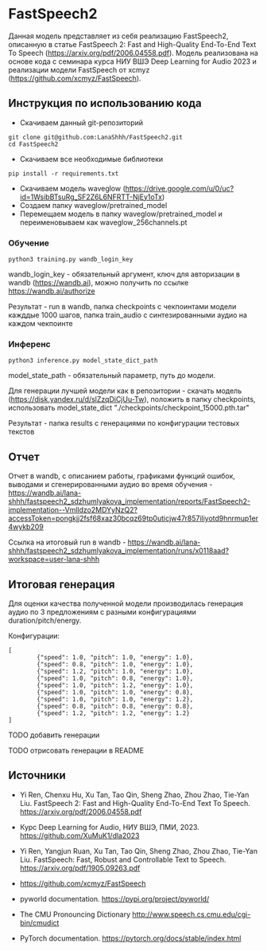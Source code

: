 # FastSpeech2

Данная модель представляет из себя реализацию FastSpeech2, описанную в статье FastSpeech 2: Fast and High-Quality End-To-End Text To Speech (https://arxiv.org/pdf/2006.04558.pdf). 
Модель реализована на основе кода с семинара курса НИУ ВШЭ Deep Learning for Audio 2023 и реализации модели FastSpeech от xcmyz (https://github.com/xcmyz/FastSpeech).


## Инструкция по использованию кода

- Скачиваем данный git-репозиторий

~~~
git clone git@github.com:LanaShhh/FastSpeech2.git
cd FastSpeech2
~~~

- Скачиваем все необходимые библиотеки

~~~
pip install -r requirements.txt
~~~

- Скачиваем модель waveglow (https://drive.google.com/u/0/uc?id=1WsibBTsuRg_SF2Z6L6NFRTT-NjEy1oTx)
- Создаем папку waveglow/pretrained_model
- Перемещаем модель в папку waveglow/pretrained_model и переименовываем как waveglow_256channels.pt

### Обучение 

~~~
python3 training.py wandb_login_key
~~~

wandb_login_key - обязательный аргумент, ключ для авторизации в wandb (https://wandb.ai), можно получить по ссылке https://wandb.ai/authorize

Результат - run в wandb, папка checkpoints с чекпоинтами модели кажддые 1000 шагов, папка train_audio с синтезированными аудио на каждом чекпоинте

### Инференс 

~~~
python3 inference.py model_state_dict_path
~~~

model_state_path - обязательный параметр, путь до модели. 

Для генерации лучшей модели как в репозитории - скачать модель (https://disk.yandex.ru/d/slZzqDiCjUu-Tw), положить в папку checkpoints, использовать model_state_dict "./checkpoints/checkpoint_15000.pth.tar"

Результат - папка results с генерациями по конфигурации тестовых текстов

## Отчет 

Отчет в wandb, с описанием работы, графиками функций ошибок, выводами и сгенерированными аудио во время обучения - https://wandb.ai/lana-shhh/fastspeech2_sdzhumlyakova_implementation/reports/FastSpeech2-implementation--Vmlldzo2MDYyNzQ2?accessToken=pongkjj2fsf68xaz30bcqz69tp0uticjw47r857iliyotd9hnrmup1er4wykb209

Ссылка на итоговый run в wandb - https://wandb.ai/lana-shhh/fastspeech2_sdzhumlyakova_implementation/runs/x0118aad?workspace=user-lana-shhh


## Итоговая генерация

Для оценки качества полученной модели производилась генерация аудио по 3 предложениям с разными конфигурациями duration/pitch/energy.

Конфигурации: 

~~~
[
        {"speed": 1.0, "pitch": 1.0, "energy": 1.0},
        {"speed": 0.8, "pitch": 1.0, "energy": 1.0},
        {"speed": 1.2, "pitch": 1.0, "energy": 1.0},
        {"speed": 1.0, "pitch": 0.8, "energy": 1.0},
        {"speed": 1.0, "pitch": 1.2, "energy": 1.0},
        {"speed": 1.0, "pitch": 1.0, "energy": 0.8},
        {"speed": 1.0, "pitch": 1.0, "energy": 1.2},
        {"speed": 0.8, "pitch": 0.8, "energy": 0.8},
        {"speed": 1.2, "pitch": 1.2, "energy": 1.2}
]
~~~

TODO добавить генерации

TODO отрисовать генерации в README



## Источники

- Yi Ren, Chenxu Hu, Xu Tan, Tao Qin, Sheng Zhao, Zhou Zhao, Tie-Yan Liu. FastSpeech 2: Fast and High-Quality End-To-End Text To Speech. https://arxiv.org/pdf/2006.04558.pdf

- Курс Deep Learning for Audio, НИУ ВШЭ, ПМИ, 2023. https://github.com/XuMuK1/dla2023

- Yi Ren, Yangjun Ruan, Xu Tan, Tao Qin, Sheng Zhao, Zhou Zhao, Tie-Yan Liu. FastSpeech: Fast, Robust and Controllable Text to Speech. https://arxiv.org/pdf/1905.09263.pdf

- https://github.com/xcmyz/FastSpeech

- pyworld documentation. https://pypi.org/project/pyworld/

- The CMU Pronouncing Dictionary http://www.speech.cs.cmu.edu/cgi-bin/cmudict

- PyTorch documentation. https://pytorch.org/docs/stable/index.html




